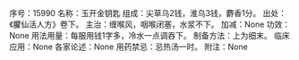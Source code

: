 序号：15990
名称：玉开金钥匙
组成：尖草乌2钱，淮乌3钱，麝香1分。
出处：《臞仙活人方》卷下。
主治：缠喉风，咽喉闭塞，水浆不下。
加减：None
功效：None
用法用量：每服用钱1字多，冷水一点调吞下。
制备方法：上为细末。
临床应用：None
各家论述：None
用药禁忌：忌热汤一时。
附注：None
